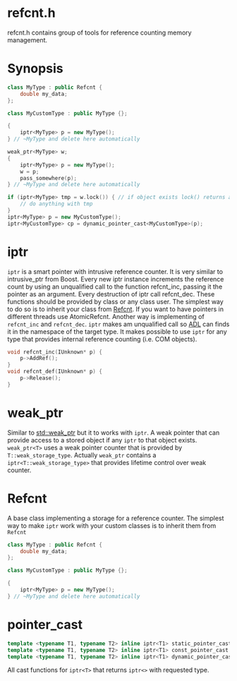 # refcnt.h

refcnt.h contains group of tools for reference counting memory management.

# Synopsis

```cpp
class MyType : public Refcnt {
    double my_data;
};

class MyCustomType : public MyType {};

{
    iptr<MyType> p = new MyType();
} // ~MyType and delete here automatically

weak_ptr<MyType> w;
{
    iptr<MyType> p = new MyType();
    w = p;
    pass_somewhere(p);
} // ~MyType and delete here automatically

if (iptr<MyType> tmp = w.lock()) { // if object exists lock() returns a strong pointer to it
    // do anything with tmp
}
iptr<MyType> p = new MyCustomType();
iptr<MyCustomType> cp = dynamic_pointer_cast<MyCustomType>(p);

```


# iptr

`iptr` is a smart pointer with intrusive reference counter. It is very similar to intrusive_ptr from Boost.
Every new iptr instance increments the reference count by using an unqualified call to the function refcnt_inc, passing it the pointer as an argument.  Every destruction of iptr call refcnt_dec.
These functions should be provided by class or any class user. The simplest way to do so is to inherit your class from [Refcnt](#refcnt). If you want to have pointers in different threads use AtomicRefcnt.
Another way is implementing of `refcnt_inc` and `refcnt_dec`. `iptr` makes am unqualified call so [ADL](https://en.cppreference.com/w/cpp/language/adl) can finds it in the namespace of the target type. It makes possible to use `iptr` for any type that provides internal reference counting (i.e. COM objects).

```cpp
void refcnt_inc(IUnknown* p) {
    p->AddRef();
}
void refcnt_def(IUnknown* p) {
    p->Release();
}
```

# weak_ptr

Similar to [std::weak_ptr](https://en.cppreference.com/w/cpp/memory/weak_ptr) but it to works with `iptr`. A weak pointer that can provide access to a stored object if any `iptr` to that object exists.
`weak_ptr<T>` uses a weak pointer counter that is provided by `T::weak_storage_type`. Actually `weak_ptr` contains a `iptr<T::weak_storage_type>` that provides lifetime control over weak counter.

# Refcnt

A base class implementing a storage for a reference counter. The simplest way to make `iptr` work with your custom classes is to inherit them from `Refcnt`

```cpp
class MyType : public Refcnt {
    double my_data;
};

class MyCustomType : public MyType {};

{
    iptr<MyType> p = new MyType();
} // ~MyType and delete here automatically
```

# pointer_cast
```cpp
template <typename T1, typename T2> inline iptr<T1> static_pointer_cast  (const iptr<T2>& ptr) { return iptr<T1>(static_cast<T1*>(ptr.get())); }
template <typename T1, typename T2> inline iptr<T1> const_pointer_cast   (const iptr<T2>& ptr) { return iptr<T1>(const_cast<T1*>(ptr.get())); }
template <typename T1, typename T2> inline iptr<T1> dynamic_pointer_cast (const iptr<T2>& ptr) { return iptr<T1>(dyn_cast<T1*>(ptr.get())); }
```

All cast functions for `iptr<T>` that returns `iptr<>` with requested type.
